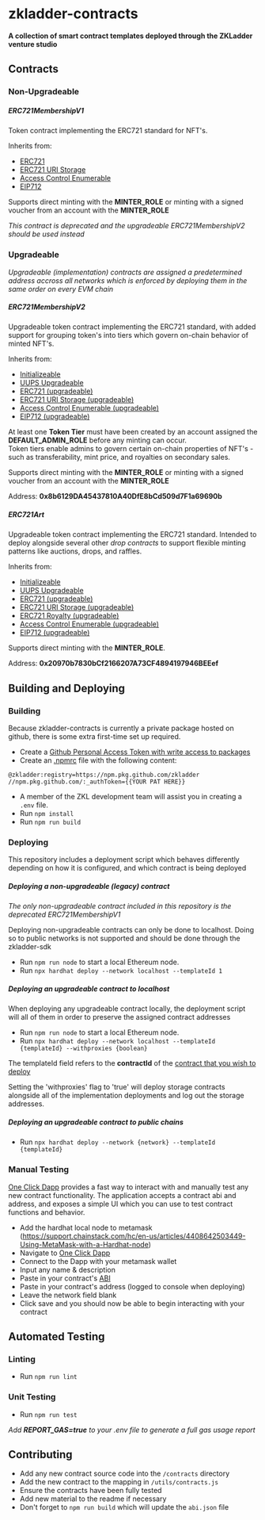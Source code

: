 # zkladder-contracts
**A collection of smart contract templates deployed through the ZKLadder venture studio**

## Contracts

### Non-Upgradeable
##### ERC721MembershipV1
Token contract implementing the ERC721 standard for NFT's.  

Inherits from:
- [ERC721](https://docs.openzeppelin.com/contracts/4.x/api/token/erc721#ERC721)
- [ERC721 URI Storage](https://docs.openzeppelin.com/contracts/4.x/api/token/erc721#ERC721URIStorage)
- [Access Control Enumerable](https://docs.openzeppelin.com/contracts/4.x/api/access#AccessControlEnumerable)
- [EIP712](https://docs.openzeppelin.com/contracts/4.x/api/utils#EIP712)
  

Supports direct minting with the **MINTER_ROLE** or minting with a signed voucher from an account with the **MINTER_ROLE**  
  

*This contract is deprecated and the upgradeable ERC721MembershipV2 should be used instead*


### Upgradeable
*Upgradeable (implementation) contracts are assigned a predetermined address accross all networks which is enforced by deploying them in the same order on every EVM chain*
##### ERC721MembershipV2
Upgradeable token contract implementing the ERC721 standard, with added support for grouping token's into tiers which govern on-chain behavior of minted NFT's.  

Inherits from:
- [Initializeable](https://docs.openzeppelin.com/contracts/4.x/api/proxy#Initializable)
- [UUPS Upgradeable](https://docs.openzeppelin.com/contracts/4.x/api/proxy#UUPSUpgradeable)
- [ERC721 (upgradeable)](https://docs.openzeppelin.com/contracts/4.x/api/token/erc721#ERC721)
- [ERC721 URI Storage (upgradeable)](https://docs.openzeppelin.com/contracts/4.x/api/token/erc721#ERC721URIStorage)
- [Access Control Enumerable (upgradeable)](https://docs.openzeppelin.com/contracts/4.x/api/access#AccessControlEnumerable)
- [EIP712 (upgradeable)](https://docs.openzeppelin.com/contracts/4.x/api/utils#EIP712)
  
At least one **Token Tier** must have been created by an account assigned the **DEFAULT_ADMIN_ROLE** before any minting can occur.  
Token tiers enable admins to govern certain on-chain properties of NFT's - such as transferability, mint price, and royalties on secondary sales.  

Supports direct minting with the **MINTER_ROLE** or minting with a signed voucher from an account with the **MINTER_ROLE**  
  
Address: **0x8b6129DA45437810A40DfE8bCd509d7F1a69690b**

##### ERC721Art
Upgradeable token contract implementing the ERC721 standard. Intended to deploy alongside several other *drop contracts* to support flexible minting patterns like auctions, drops, and raffles.

Inherits from:
- [Initializeable](https://docs.openzeppelin.com/contracts/4.x/api/proxy#Initializable)
- [UUPS Upgradeable](https://docs.openzeppelin.com/contracts/4.x/api/proxy#UUPSUpgradeable)
- [ERC721 (upgradeable)](https://docs.openzeppelin.com/contracts/4.x/api/token/erc721#ERC721)
- [ERC721 URI Storage (upgradeable)](https://docs.openzeppelin.com/contracts/4.x/api/token/erc721#ERC721URIStorage)
- [ERC721 Royalty (upgradeable)](https://docs.openzeppelin.com/contracts/4.x/api/token/erc721#ERC721Royalty)
- [Access Control Enumerable (upgradeable)](https://docs.openzeppelin.com/contracts/4.x/api/access#AccessControlEnumerable)
- [EIP712 (upgradeable)](https://docs.openzeppelin.com/contracts/4.x/api/utils#EIP712)
  
Supports direct minting with the **MINTER_ROLE**.  
  
Address: **0x20970b7830bCf2166207A73CF4894197946BEEef**

## Building and Deploying
### Building
Because zkladder-contracts is currently a private package hosted on github, there is some extra first-time set up required. 

- Create a [Github Personal Access Token with write access to packages](https://docs.github.com/en/authentication/keeping-your-account-and-data-secure/creating-a-personal-access-token)
- Create an [.npmrc](https://docs.npmjs.com/cli/v8/configuring-npm/npmrc) file with the following content:
```
@zkladder:registry=https://npm.pkg.github.com/zkladder
//npm.pkg.github.com/:_authToken={{YOUR PAT HERE}}
```
- A member of the ZKL development team will assist you in creating a `.env` file.
- Run `npm install`
- Run `npm run build`

### Deploying
This repository includes a deployment script which behaves differently depending on how it is configured, and which contract is being deployed  

##### Deploying a non-upgradeable (legacy) contract
*The only non-upgradeable contract included in this repository is the deprecated ERC721MembershipV1*  

Deploying non-upgradeable contracts can only be done to localhost. Doing so to public networks is not supported and should be done
through the zkladder-sdk

- Run `npm run node` to start a local Ethereum node.
- Run `npx hardhat deploy --network localhost --templateId 1`

##### Deploying an upgradeable contract to localhost  
When deploying any upgradeable contract locally, the deployment script will all of them in order to preserve the assigned contract addresses  

- Run `npm run node` to start a local Ethereum node.
- Run `npx hardhat deploy --network localhost --templateId {templateId} --withproxies {boolean}`

The templateId field refers to the **contractId** of the [contract that you wish to deploy](https://github.com/ZKLadder/zkladder-contracts/blob/main/utils/contracts.js)  

Setting the 'withproxies' flag to 'true' will deploy storage contracts alongside all of the implementation deployments and log out the storage addresses. 

##### Deploying an upgradeable contract to public chains
- Run `npx hardhat deploy --network {network} --templateId {templateId}`

### Manual Testing
[One Click Dapp](https://oneclickdapp.com/) provides a fast way to interact with and manually test any new contract functionality. The application accepts a contract abi and address, and exposes a simple UI which you can use to test contract functions and behavior.

- Add the hardhat local node to metamask (https://support.chainstack.com/hc/en-us/articles/4408642503449-Using-MetaMask-with-a-Hardhat-node)
- Navigate to [One Click Dapp](https://oneclickdapp.com/new)
- Connect to the Dapp with your metamask wallet
- Input any name & description
- Paste in your contract's [ABI](https://github.com/ZKLadder/zkladder-contracts/blob/main/abi.json)
- Paste in your contract's address (logged to console when deploying)
- Leave the network field blank
- Click save and you should now be able to begin interacting with your contract

## Automated Testing
### Linting
- Run `npm run lint`

### Unit Testing
- Run `npm run test`  

*Add **REPORT_GAS=true** to your .env file to generate a full gas usage report*

## Contributing
- Add any new contract source code into the `/contracts` directory
- Add the new contract to the mapping in `/utils/contracts.js`
- Ensure the contracts have been fully tested
- Add new material to the readme if necessary
- Don't forget to `npm run build` which will update the `abi.json` file